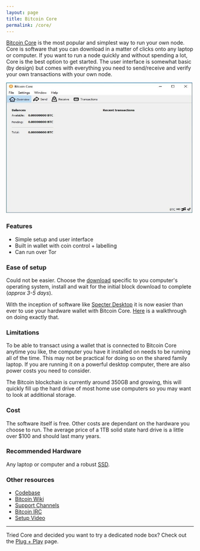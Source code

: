 ```yaml
---
layout: page
title: Bitcoin Core
permalink: /core/
---
```


[Bitcoin Core](https://bitcoincore.org/) is the most popular and simplest way to run your own node. Core is software that you can download in a matter of clicks onto any laptop or computer. If you want to run a node quickly and without spending a lot, Core is the best option to get started. The user interface is somewhat basic (by design) but comes with everything you need to send/receive and verify your own transactions with your own node.

<img src="https://raw.githubusercontent.com/BitcoinQnA/node-guide/master/images/photo_2020-10-25_16-27-15.jpg" class=responsive width="500" height="350" maxheight="350">


### Features

* Simple setup and user interface
* Built in wallet with coin control + labelling
* Can run over Tor

### Ease of setup

Could not be easier. Choose the [download](https://bitcoin.org/en/download) specific to you computer's operating system, install and wait for the initial block download to complete (*approx 3-5 days*).

With the inception of software like [Specter Desktop](https://github.com/cryptoadvance/specter-desktop) it is now easier than ever to use your hardware wallet with Bitcoin Core. [Here](https://www.youtube.com/watch?v=4koKF2MDXtk) is a walkthrough on doing exactly that.

### Limitations

To be able to transact using a wallet that is connected to Bitcoin Core anytime you like, the computer you have it installed on needs to be running all of the time. This may not be practical for doing so on the shared family laptop. If you are running it on a powerful desktop computer, there are also power costs you need to consider.

The Bitcoin blockchain is currently around 350GB and growing, this will quickly fill up the hard drive of most home use computers so you may want to look at additional storage.

### Cost

The software itself is free. Other costs are dependant on the hardware you choose to run. The average price of a 1TB solid state hard drive is a little over $100 and should last many years.

### Recommended Hardware

Any laptop or computer and a robust [SSD](https://www.amazon.com/SAMSUNG-Portable-SSD-1TB-MU-PC1T0H/dp/B0874YJP92/ref=sr_1_3?dchild=1&keywords=samsung+1tb+ssd+t5&qid=1603541969&sr=8-3).


### Other resources

* [Codebase](https://github.com/bitcoin/bitcoin)
* [Bitcoin Wiki](https://en.bitcoin.it/wiki/Help:Installing_Bitcoin_Core)
* [Support Channels](https://bitcoin.org/en/bitcoin-core/help)
* [Bitcoin IRC](https://bitcoin.org/en/bitcoin-core/help#live)
* [Setup Video](https://www.youtube.com/watch?v=xc_TxlByxeY)

***

Tried Core and decided you want to try a dedicated node box? Check out the [Plug + Play](/plug-and-play/) page.
